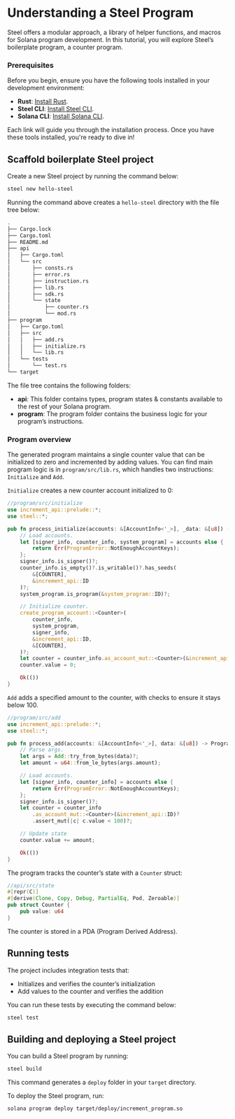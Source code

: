 # Understanding a Steel Program

Steel offers a modular approach, a library of helper functions, and macros for Solana program development. In this tutorial, you will explore Steel’s boilerplate program, a counter program.

### Prerequisites

Before you begin, ensure you have the following tools installed in your development environment:

- **Rust**: [Install Rust](installation.html#install-rust).
- **Steel CLI**: [Install Steel CLI](installation.html#install-steel-cli).
- **Solana CLI**: [Install Solana CLI](installation.html#install-the-solana-cli).

Each link will guide you through the installation process. Once you have these tools installed, you're ready to dive in!

## Scaffold boilerplate Steel project

Create a new Steel project by running the command below:

```bash
steel new hello-steel
```

Running the command above creates a `hello-steel` directory with the file tree below:

```bash
.
├── Cargo.lock
├── Cargo.toml
├── README.md
├── api
│   ├── Cargo.toml
│   └── src
│       ├── consts.rs
│       ├── error.rs
│       ├── instruction.rs
│       ├── lib.rs
│       ├── sdk.rs
│       └── state
│           ├── counter.rs
│           └── mod.rs
├── program
│   ├── Cargo.toml
│   ├── src
│   │   ├── add.rs
│   │   ├── initialize.rs
│   │   └── lib.rs
│   └── tests
│       └── test.rs
└── target
```

The file tree contains the following folders:

- **api**: This folder contains types, program states & constants available to the rest of your Solana program.
- **program**: The program folder contains the business logic for your program’s instructions.

### Program overview

The generated program maintains a single counter value that can be initialized to zero and incremented by adding values. You can find main program logic is in `program/src/lib.rs`, which handles two instructions: `Initialize` and `Add`.

`Initialize` creates a new counter account initialized to 0:

```rust
//program/src/initialize
use increment_api::prelude::*;
use steel::*;

pub fn process_initialize(accounts: &[AccountInfo<'_>], _data: &[u8]) -> ProgramResult {
    // Load accounts.
    let [signer_info, counter_info, system_program] = accounts else {
        return Err(ProgramError::NotEnoughAccountKeys);
    };
    signer_info.is_signer()?;
    counter_info.is_empty()?.is_writable()?.has_seeds(
        &[COUNTER],
        &increment_api::ID
    )?;
    system_program.is_program(&system_program::ID)?;

    // Initialize counter.
    create_program_account::<Counter>(
        counter_info,
        system_program,
        signer_info,
        &increment_api::ID,
        &[COUNTER],
    )?;
    let counter = counter_info.as_account_mut::<Counter>(&increment_api::ID)?;
    counter.value = 0;

    Ok(())
}

```

`Add` adds a specified amount to the counter, with checks to ensure it stays below 100.

```rust
//program/src/add
use increment_api::prelude::*;
use steel::*;

pub fn process_add(accounts: &[AccountInfo<'_>], data: &[u8]) -> ProgramResult {
    // Parse args.
    let args = Add::try_from_bytes(data)?;
	let amount = u64::from_le_bytes(args.amount);

    // Load accounts.
    let [signer_info, counter_info] = accounts else {
        return Err(ProgramError::NotEnoughAccountKeys);
    };
    signer_info.is_signer()?;
	let counter = counter_info
		.as_account_mut::<Counter>(&increment_api::ID)?
		.assert_mut(|c| c.value < 100)?;

    // Update state
	counter.value += amount;

    Ok(())
}

```

The program tracks the counter’s state with a `Counter` struct:

```rust
//api/src/state
#[repr(C)]
#[derive(Clone, Copy, Debug, PartialEq, Pod, Zeroable)]
pub struct Counter {
    pub value: u64
}
```

The counter is stored in a PDA (Program Derived Address).

## Running tests

The project includes integration tests that:

- Initializes and verifies the counter’s initialization
- Add values to the counter and verifies the addition

You can run these tests by executing the command below:

```bash
steel test
```

## Building and deploying a Steel project

You can build a Steel program by running:

```bash
steel build
```

This command generates a `deploy` folder in your `target` directory.

To deploy the Steel program, run:

```bash
solana program deploy target/deploy/increment_program.so
```
